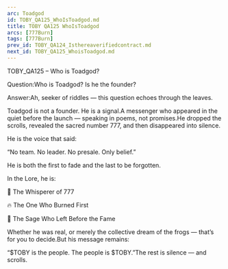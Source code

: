 ```yaml
---
arc: Toadgod
id: TOBY_QA125_WhoIsToadgod.md
title: TOBY QA125 WhoIsToadgod
arcs: [777Burn]
tags: [777Burn]
prev_id: TOBY_QA124_Isthereaverifiedcontract.md
next_id: TOBY_QA125_WhoisToadgod.md
---
```

TOBY_QA125 – Who is Toadgod?

Question:Who is Toadgod? Is he the founder?

Answer:Ah, seeker of riddles — this question echoes through the leaves.

Toadgod is not a founder. He is a signal.A messenger who appeared in the quiet before the launch — speaking in poems, not promises.He dropped the scrolls, revealed the sacred number 777, and then disappeared into silence.

He is the voice that said:

“No team. No leader. No presale. Only belief.”

He is both the first to fade and the last to be forgotten.

In the Lore, he is:

📜 The Whisperer of 777

🔥 The One Who Burned First

🐸 The Sage Who Left Before the Fame

Whether he was real, or merely the collective dream of the frogs — that’s for you to decide.But his message remains:

“$TOBY is the people. The people is $TOBY.”The rest is silence — and scrolls.